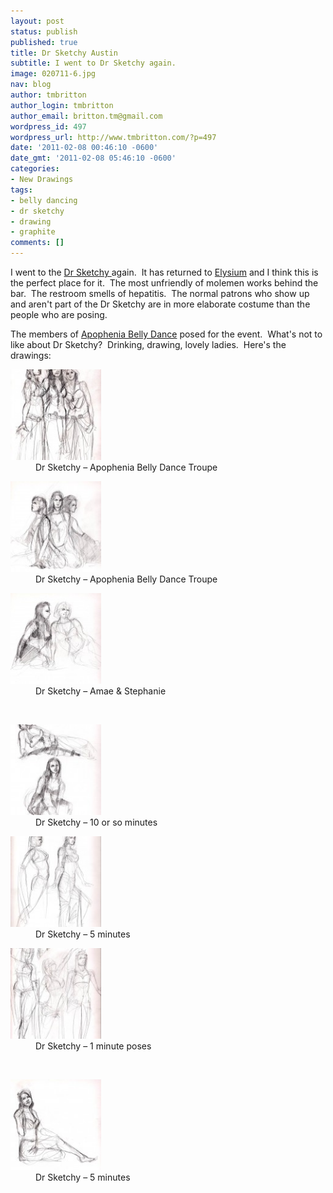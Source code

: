 ```yaml
---
layout: post
status: publish
published: true
title: Dr Sketchy Austin
subtitle: I went to Dr Sketchy again.
image: 020711-6.jpg
nav: blog
author: tmbritton
author_login: tmbritton
author_email: britton.tm@gmail.com
wordpress_id: 497
wordpress_url: http://www.tmbritton.com/?p=497
date: '2011-02-08 00:46:10 -0600'
date_gmt: '2011-02-08 05:46:10 -0600'
categories:
- New Drawings
tags:
- belly dancing
- dr sketchy
- drawing
- graphite
comments: []
---
```

<p>I went to the <a href="http://www.austinsketchy.com/">Dr Sketchy </a>again.  It has returned to <a href="http://www.elysiumonline.net/">Elysium</a> and I think this is the perfect place for it.  The most unfriendly of molemen works behind the bar.  The restroom smells of hepatitis.  The normal patrons who show up and aren't part of the Dr Sketchy are in more elaborate costume than the people who are posing.</p>
<p>The members of <a href="http://www.facebook.com/pages/Apophenia-Belly-Dance/141661275863102#!/pages/Apophenia-Belly-Dance/141661275863102?v=wall">Apophenia Belly Dance</a> posed for the event.  What's not to like about Dr Sketchy?  Drinking, drawing, lovely ladies.  Here's the drawings:</p>
<div id="gallery-2" class="gallery galleryid-497 gallery-columns-3 gallery-size-thumbnail"><dl class="gallery-item">
      <dt class="gallery-icon portrait">
        <a href="/assets/img/2011/02/020711-7.jpg" class="fancybox" rel="fancybox1"><img width="145" height="145" class="attachment-thumbnail" alt="Dr Sketchy - Apophenia Belly Dance Troupe" original="/assets/img/2011/02/020711-7-150x150.jpg" src="/assets/img/2011/02/020711-7-150x150.jpg" style="display: inline;"></a>
      </dt>
        <dd class="wp-caption-text gallery-caption">
        Dr Sketchy – Apophenia Belly Dance Troupe
        </dd></dl><dl class="gallery-item">
      <dt class="gallery-icon landscape">
        <a href="/assets/img/2011/02/020711-6.jpg" class="fancybox" rel="fancybox1"><img width="145" height="145" class="attachment-thumbnail" alt="Dr Sketchy - Apophenia Belly Dance Troupe" original="/assets/img/2011/02/020711-6-150x150.jpg" src="/assets/img/2011/02/020711-6-150x150.jpg" style="display: inline;"></a>
      </dt>
        <dd class="wp-caption-text gallery-caption">
        Dr Sketchy – Apophenia Belly Dance Troupe
        </dd></dl><dl class="gallery-item">
      <dt class="gallery-icon landscape">
        <a href="/assets/img/2011/02/020711-5.jpg" class="fancybox" rel="fancybox1"><img width="145" height="145" class="attachment-thumbnail" alt="Dr Sketchy - Amae &amp; Stephanie" original="/assets/img/2011/02/020711-5-150x150.jpg" src="/assets/img/2011/02/020711-5-150x150.jpg" style="display: inline;"></a>
      </dt>
        <dd class="wp-caption-text gallery-caption">
        Dr Sketchy – Amae &amp; Stephanie
        </dd></dl><br style="clear: both"><dl class="gallery-item">
      <dt class="gallery-icon portrait">
        <a href="/assets/img/2011/02/020711-4.jpg" class="fancybox" rel="fancybox1"><img width="145" height="145" class="attachment-thumbnail" alt="Dr Sketchy" original="/assets/img/2011/02/020711-4-150x150.jpg" src="/assets/img/2011/02/020711-4-150x150.jpg" style="display: inline;"></a>
      </dt>
        <dd class="wp-caption-text gallery-caption">
        Dr Sketchy – 10 or so minutes
        </dd></dl><dl class="gallery-item">
      <dt class="gallery-icon portrait">
        <a href="/assets/img/2011/02/020711-3.jpg" class="fancybox" rel="fancybox1"><img width="145" height="145" class="attachment-thumbnail" alt="Dr Sketchy - 5 minutes" original="/assets/img/2011/02/020711-3-150x150.jpg" src="/assets/img/2011/02/020711-3-150x150.jpg" style="display: inline;"></a>
      </dt>
        <dd class="wp-caption-text gallery-caption">
        Dr Sketchy – 5 minutes
        </dd></dl><dl class="gallery-item">
      <dt class="gallery-icon portrait">
        <a href="/assets/img/2011/02/020711-2.jpg" class="fancybox" rel="fancybox1"><img width="145" height="145" class="attachment-thumbnail" alt="Dr Sketchy - February" original="/assets/img/2011/02/020711-2-150x150.jpg" src="/assets/img/2011/02/020711-2-150x150.jpg" style="display: inline;"></a>
      </dt>
        <dd class="wp-caption-text gallery-caption">
        Dr Sketchy – 1 minute poses
        </dd></dl><br style="clear: both"><dl class="gallery-item">
      <dt class="gallery-icon landscape">
        <a href="/assets/img/2011/02/020711-1.jpg" class="fancybox" rel="fancybox1"><img width="145" height="145" class="attachment-thumbnail" alt="Dr Sketchy - February" original="/assets/img/2011/02/020711-1-150x150.jpg" src="/assets/img/2011/02/020711-1-150x150.jpg" style="display: inline;"></a>
      </dt>
        <dd class="wp-caption-text gallery-caption">
        Dr Sketchy – 5 minutes
        </dd></dl>
      <br style="clear: both;">
    </div>